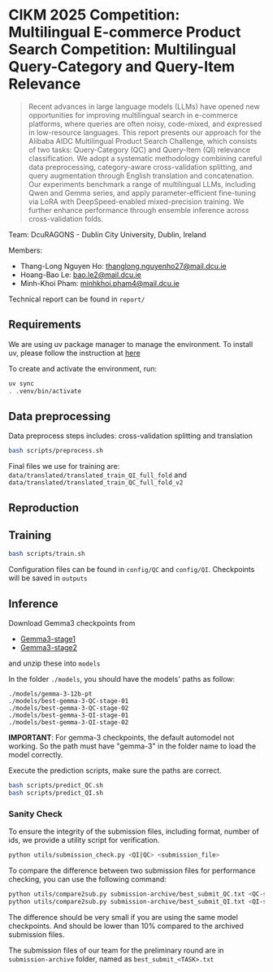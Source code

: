 # CIKM 2025 Competition: Multilingual E-commerce Product Search Competition: Multilingual Query-Category and Query-Item Relevance
> Recent advances in large language models (LLMs) have opened new opportunities for improving multilingual search in e-commerce platforms, where queries are often noisy, code-mixed, and expressed in low-resource languages. This report presents our approach for the Alibaba AIDC Multilingual Product Search Challenge, which consists of two tasks: Query-Category (QC) and Query-Item (QI) relevance classification. We adopt a systematic methodology combining careful data preprocessing, category-aware cross-validation splitting, and query augmentation through English translation and concatenation. Our experiments benchmark a range of multilingual LLMs, including Qwen and Gemma series, and apply parameter-efficient fine-tuning via LoRA with DeepSpeed-enabled mixed-precision training. We further enhance performance through ensemble inference across cross-validation folds. 


Team: DcuRAGONS - Dublin City University, Dublin, Ireland

Members:
- Thang-Long Nguyen Ho: thanglong.nguyenho27@mail.dcu.ie
- Hoang-Bao Le: bao.le2@mail.dcu.ie
- Minh-Khoi Pham: minhkhoi.pham4@mail.dcu.ie

Technical report can be found in `report/`

## Requirements
We are using uv package manager to manage the environment.
To install uv, please follow the instruction at [here](https://docs.astral.sh/uv/getting-started/installation/)

To create and activate the environment, run:
```bash
uv sync
. .venv/bin/activate
```

## Data preprocessing

Data preprocess steps includes: cross-validation splitting and translation

```bash
bash scripts/preprocess.sh
```
Final files we use for training are: `data/translated/translated_train_QI_full_fold` and `data/translated/translated_train_QC_full_fold_v2`

## Reproduction
## Training

```bash
bash scripts/train.sh
```
Configuration files can be found in `config/QC` and `config/QI`. Checkpoints will be saved in `outputs`

## Inference

Download Gemma3 checkpoints from
- [Gemma3-stage1](https://drive.google.com/file/d/106hiq7s-7eSjVQRQKanf5aCetl6pJJ6d/view?usp=sharing)
- [Gemma3-stage2](https://drive.google.com/file/d/1Kk3VpQxg1j8cwjhzzElLqUfOEArW7WGa/view?usp=drive_link)

and unzip these into `models`

In the folder `./models`, you should have the models' paths as follow:
```
./models/gemma-3-12b-pt 
./models/best-gemma-3-QC-stage-01
./models/best-gemma-3-QC-stage-02
./models/best-gemma-3-QI-stage-01
./models/best-gemma-3-QI-stage-02
```

**IMPORTANT**: For gemma-3 checkpoints, the default automodel not working. So the path must have "gemma-3" in the folder name to load the model correctly.

Execute the prediction scripts, make sure the paths are correct.

```bash
bash scripts/predict_QC.sh
bash scripts/predict_QI.sh
```

### Sanity Check 

To ensure the integrity of the submission files, including format, number of ids, we provide a utility script for verification. 

```bash
python utils/submission_check.py <QI|QC> <submission_file>
```

To compare the difference between two submission files for performance checking, you can use the following command:

```bash
python utils/compare2sub.py submission-archive/best_submit_QC.txt <QC-submission-file>
python utils/compare2sub.py submission-archive/best_submit_QI.txt <QI-submission-file>
```

The difference should be very small if you are using the same model checkpoints. And should be lower than 10% compared to the archived submission files.

The submission files of our team for the preliminary round are in `submission-archive` folder, named as `best_submit_<TASK>.txt`
